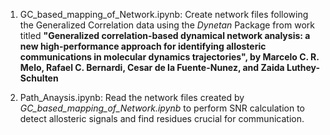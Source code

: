 1. GC_based_mapping_of_Network.ipynb: 
Create network files following the Generalized Correlation data using the _Dynetan_ Package from work titled **"Generalized correlation-based dynamical network analysis: a new high-performance approach for identifying allosteric communications in molecular dynamics trajectories", by Marcelo C. R. Melo, Rafael C. Bernardi, Cesar de la Fuente-Nunez, and Zaida Luthey-Schulten**

2. Path_Anaysis.ipynb:
   Read the network files created by _GC_based_mapping_of_Network.ipynb_ to perform SNR calculation to detect allosteric signals and find residues crucial for communication.
